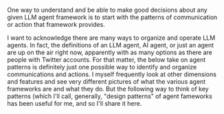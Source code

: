 One way to understand and be able to make good decisions about any given LLM agent framework is to start with the patterns of communication or action that framework provides.  

I want to acknowledge there are many ways to organize and operate LLM agents.  In fact, the definitions of an LLM agent, AI agent, or just an agent are up on the air right now, apparently with as many options as there are people with Twitter accounts.  For that matter, the below take on agent patterns is definitely just one possible way to identify and organize communications and actions.  I myself frequently look at other dimensions and features and see very different pictures of what the various agent frameworks are and what they do.  But the following way to think of key patterns (which I'll call, generally, "design patterns" of agent fameworks has been useful for me, and so I'll share it here.

